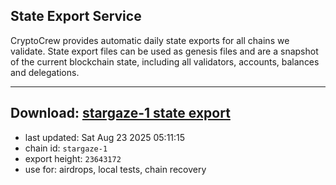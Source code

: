 ## State Export Service
CryptoCrew provides automatic daily state exports for all chains we validate. State export files can be used as genesis files and are a snapshot of the current blockchain state, including all validators, accounts, balances and delegations.

---
**Download: [stargaze-1 state export](https://dl-eu2.ccvalidators.com/SERVICE/stargaze/stargaze-1_export_23643172.json)**
---

- last updated: Sat Aug 23 2025 05:11:15
- chain id: `stargaze-1`
- export height: `23643172`
- use for: airdrops, local tests, chain recovery
